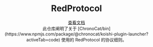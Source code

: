 <h1 align="center"> RedProtocol </h1>
<div align="center"> <a href="https://betterqqnt.github.io/RedProtocol/">查看文档 </a> </div>

<div align="center">  此仓库阐明了关于 [ChronoCat/bin](https://www.npmjs.com/package/@chronocat/koishi-plugin-launcher?activeTab=code) 使用的 RedProtocol 的协议细则。 </div>

